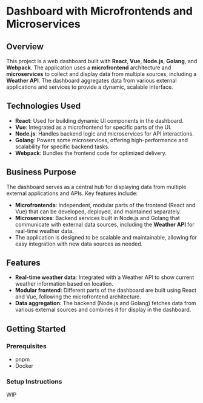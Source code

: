 # Dashboard with Microfrontends and Microservices

## Overview

This project is a web dashboard built with **React**, **Vue**, **Node.js**, **Golang**, and **Webpack**. The application uses a **microfrontend** architecture and **microservices** to collect and display data from multiple sources, including a **Weather API**. The dashboard aggregates data from various external applications and services to provide a dynamic, scalable interface.

## Technologies Used

- **React**: Used for building dynamic UI components in the dashboard.
- **Vue**: Integrated as a microfrontend for specific parts of the UI.
- **Node.js**: Handles backend logic and microservices for API interactions.
- **Golang**: Powers some microservices, offering high-performance and scalability for specific backend tasks.
- **Webpack**: Bundles the frontend code for optimized delivery.

## Business Purpose

The dashboard serves as a central hub for displaying data from multiple external applications and APIs. Key features include:

- **Microfrontends**: Independent, modular parts of the frontend (React and Vue) that can be developed, deployed, and maintained separately.
- **Microservices**: Backend services built in Node.js and Golang that communicate with external data sources, including the **Weather API** for real-time weather data.
- The application is designed to be scalable and maintainable, allowing for easy integration with new data sources as needed.

## Features

- **Real-time weather data**: Integrated with a Weather API to show current weather information based on location.
- **Modular frontend**: Different parts of the dashboard are built using React and Vue, following the microfrontend architecture.
- **Data aggregation**: The backend (Node.js and Golang) fetches data from various external sources and combines it for display in the dashboard.

## Getting Started

### Prerequisites

- pnpm
- Docker

### Setup Instructions

WIP
